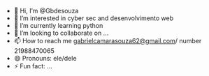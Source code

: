 - 👋 Hi, I’m @Gbdesouza
- 👀 I’m interested in cyber sec and desenvolvimento web
- 🌱 I’m currently learning python
- 💞️ I’m looking to collaborate on ...
- 📫 How to reach me gabrielcamarasouza62@gmail.com/ number 21988470065
- 😄 Pronouns: ele/dele
- ⚡ Fun fact: ...

<!---
Gbdesouza/Gbdesouza is a ✨ special ✨ repository because its `README.md` (this file) appears on your GitHub profile.
You can click the Preview link to take a look at your changes.
--->
